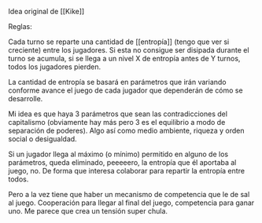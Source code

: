 Idea original de [[Kike]]

Reglas:

Cada turno se reparte una cantidad de [[entropía]] (tengo que ver si creciente) entre los jugadores. Si esta no consigue ser disipada durante el turno se acumula, si se llega a un nivel X de entropía antes de Y turnos, todos los jugadores pierden.

La cantidad de entropía se basará en parámetros que irán variando conforme avance el juego de cada jugador que dependerán de cómo se desarrolle.

Mi idea es que haya 3 parámetros que sean las contradicciones del capitalismo (obviamente hay más pero 3 es el equilibrio a modo de separación de poderes). Algo así como medio ambiente, riqueza y orden social o desigualdad.

Si un jugador llega al máximo (o mínimo) permitido en alguno de los parámetros, queda eliminado, peeeeero, la entropía que él aportaba al juego, no. De forma que interesa colaborar para repartir la entropía entre todos. 

Pero a la vez tiene que haber un mecanismo de competencia que le de sal al juego.
Cooperación para llegar al final del juego, competencia para ganar uno. Me parece que crea un tensión super chula.